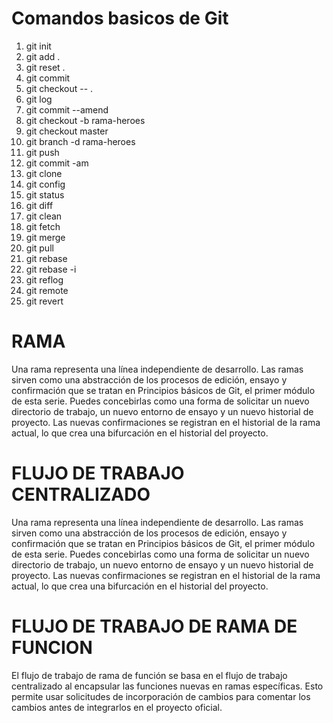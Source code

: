 # Comandos basicos de Git


1. git init                     <!--Inicializar el repositorio -->
2. git add .                    <!--Preparar para la captura -->
3. git reset .                  <!--Para editar antes de guardar despues de haber ejecutado git add-->
4. git commit                   <!--Capturar los archivos del repositorio -->
5. git checkout -- .            <!--Vuelve a recontruir hasta la ultima vez que se guardo -->
6. git log                      <!--Lista el estado de los commit -->
7. git commit --amend           <!--para editar el mensaje del ultimo commit-->
8. git checkout -b rama-heroes  <!--Para crear una nueva rama -->
9. git checkout master          <!--Para cambiar de ramas -->
10. git branch -d rama-heroes   <!--Para eliminar una rama-->
11. git push                    <!--Para enviar todo el contenido a github-->
12. git commit -am              <!--Para acelerar el proceso de guardar cambios-->
13. git clone                   <!--Clona un repositorio existente-->
14. git config                  <!--Establece el nombre del autor, el correo y demas parametros que git utiliza por defecto-->
15. git status                  <!--Enumera todos los archivos que deben ser confirmados-->
16. git diff                    <!--Muestra las diferencias de archivo que aun no se ponen en escena-->
17. git clean                   <!--Elimina los archivos sin seguimiento de la zona de trabajo-->
18. git fetch                   <!--Permite dsecargar una rama de otro respositorio junto con todss sus confirmaciones y archivos asociados-->
19. git merge                   <!--Es uan forma eficaz de integrar los cambios de ramas divergentes-->
20. git pull                    <!--Este comando es la version aotomatizada de git fetch descarga una rama de un repositorio remoto  e inmediatamente despues lo fusiona en la rama actual-->
21. git rebase                  <!--Un cambio de base con git rebase permite mover las ramas, lo que ayuda a evitar confirmaciones de fusión innecesarias-->
22. git rebase -i               <!--La marca -i se usa para iniciar una sesión de cambio de base interactivo. Esto ofrece todas las ventajas de un cambio de base normal, pero te da la oportunidad de añadir, editar o eliminar confirmaciones sobre la marcha-->
23. git reflog                  <!--Git realiza el seguimiento de las actualizaciones en el extremo de las ramas mediante un mecanismo llamado registro de referencia o reflog. Esto permite volver a los conjuntos de cambios aunque no se haga referencia a ellos en ninguna rama o etiqueta-->
24. git remote                  <!--Es un comando útil para administrar conexiones remotas. En lugar de pasar la URL completa a los comandos fetch, pull y push, permite usar un atajo más significativo-->
25. git revert                  <!--Permite deshacer una instantánea confirmada. Si descubres una confirmación errónea, revertirla es una forma fácil y segura de eliminarla por completo del código base-->
# RAMA
Una rama representa una línea independiente de desarrollo. Las ramas sirven como una abstracción de los procesos de edición, ensayo y confirmación que se tratan en Principios básicos de Git, el primer módulo de esta serie. Puedes concebirlas como una forma de solicitar un nuevo directorio de trabajo, un nuevo entorno de ensayo y un nuevo historial de proyecto. Las nuevas confirmaciones se registran en el historial de la rama actual, lo que crea una bifurcación en el historial del proyecto.
# FLUJO DE TRABAJO CENTRALIZADO
Una rama representa una línea independiente de desarrollo. Las ramas sirven como una abstracción de los procesos de edición, ensayo y confirmación que se tratan en Principios básicos de Git, el primer módulo de esta serie. Puedes concebirlas como una forma de solicitar un nuevo directorio de trabajo, un nuevo entorno de ensayo y un nuevo historial de proyecto. Las nuevas confirmaciones se registran en el historial de la rama actual, lo que crea una bifurcación en el historial del proyecto.
# FLUJO DE TRABAJO DE RAMA DE FUNCION
El flujo de trabajo de rama de función se basa en el flujo de trabajo centralizado al encapsular las funciones nuevas en ramas específicas. Esto permite usar solicitudes de incorporación de cambios para comentar los cambios antes de integrarlos en el proyecto oficial.
